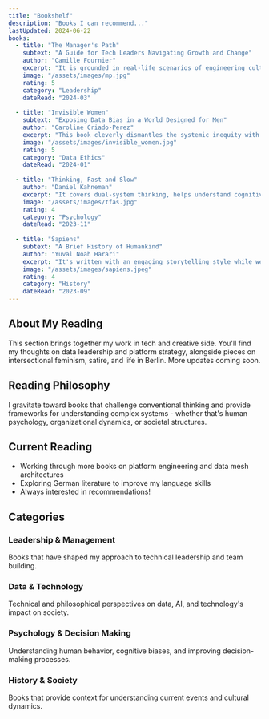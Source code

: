 ```yaml
---
title: "Bookshelf"
description: "Books I can recommend..."
lastUpdated: 2024-06-22
books:
  - title: "The Manager's Path"
    subtext: "A Guide for Tech Leaders Navigating Growth and Change"
    author: "Camille Fournier"
    excerpt: "It is grounded in real-life scenarios of engineering culture, and comes with tactical advice for engineers stepping into leadership on handling challenges and managing people in Tech."
    image: "/assets/images/mp.jpg"
    rating: 5
    category: "Leadership"
    dateRead: "2024-03"
  
  - title: "Invisible Women"
    subtext: "Exposing Data Bias in a World Designed for Men"
    author: "Caroline Criado-Perez"
    excerpt: "This book cleverly dismantles the systemic inequity with data, and demonstrates how that has quietly impacted almost every aspect of daily life."
    image: "/assets/images/invisible_women.jpg"
    rating: 5
    category: "Data Ethics"
    dateRead: "2024-01"
  
  - title: "Thinking, Fast and Slow"
    author: "Daniel Kahneman"
    excerpt: "It covers dual-system thinking, helps understand cognitive biases in humans, and provides frameworks to improve our decision-making process."
    image: "/assets/images/tfas.jpg"
    rating: 4
    category: "Psychology"
    dateRead: "2023-11"
  
  - title: "Sapiens"
    subtext: "A Brief History of Humankind"
    author: "Yuval Noah Harari"
    excerpt: "It's written with an engaging storytelling style while weaving together insights from history, science, and economics to reflect upon human nature, identity, and culture."
    image: "/assets/images/sapiens.jpeg"
    rating: 4
    category: "History"
    dateRead: "2023-09"
---
```


## About My Reading

This section brings together my work in tech and creative side. You'll find my thoughts on data leadership and platform strategy, alongside pieces on intersectional feminism, satire, and life in Berlin. More updates coming soon.

## Reading Philosophy

I gravitate toward books that challenge conventional thinking and provide frameworks for understanding complex systems - whether that's human psychology, organizational dynamics, or societal structures.

## Current Reading

- Working through more books on platform engineering and data mesh architectures
- Exploring German literature to improve my language skills
- Always interested in recommendations!

## Categories

### Leadership & Management
Books that have shaped my approach to technical leadership and team building.

### Data & Technology
Technical and philosophical perspectives on data, AI, and technology's impact on society.

### Psychology & Decision Making
Understanding human behavior, cognitive biases, and improving decision-making processes.

### History & Society
Books that provide context for understanding current events and cultural dynamics.